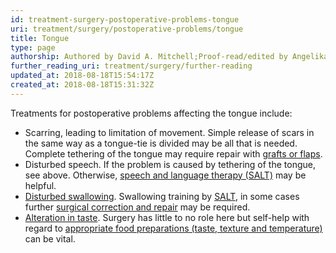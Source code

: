 ```yaml
---
id: treatment-surgery-postoperative-problems-tongue
uri: treatment/surgery/postoperative-problems/tongue
title: Tongue
type: page
authorship: Authored by David A. Mitchell;Proof-read/edited by Angelika Sebald
further_reading_uri: treatment/surgery/further-reading
updated_at: 2018-08-18T15:54:17Z
created_at: 2018-08-18T15:31:32Z
---
```


<p>Treatments for postoperative problems affecting the tongue include:</p>
<ul>
    <li>Scarring, leading to limitation of movement. Simple release
        of scars in the same way as a tongue-tie is divided may
        be all that is needed. Complete tethering of the tongue
        may require repair with <a href="/treatment/surgery/reconstruction/getting-started">grafts or flaps</a>.</li>
    <li>Disturbed speech. If the problem is caused by tethering of
        the tongue, see above. Otherwise, <a href="/help/salt">speech and language therapy (SALT)</a>        may be helpful.</li>
    <li><a href="/diagnosis/a-z/dysphagia">Disturbed swallowing</a>.
        Swallowing training by <a href="/help/salt">SALT</a>,
        in some cases further <a href="/treatment/surgery/reconstruction/more-info">surgical correction and repair</a>        may be required.</li>
    <li><a href="/help/oral-food/ttt">Alteration in taste</a>. Surgery
        has little to no role here but self-help with regard
        to <a href="/help/oral-food">appropriate food preparations (taste, texture and temperature)</a>        can be vital.</li>
</ul>
